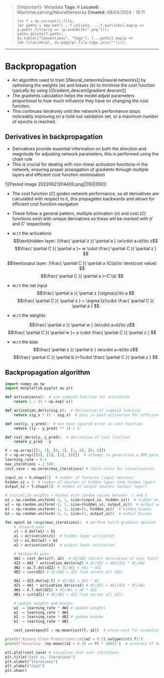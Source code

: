 > [!important]- Metadata
> **Tags:** #
> **Located:** MachineLearning/NeuralNetworks
> **Created:** 08/04/2024 - 16:11
> ```dataviewjs
> let f = dv.current().file;
> let paths = new Set([...f.inlinks, ...f.outlinks].map(p => p.path).filter(p => !p.endsWith(".png")));
> paths.delete(f.path);
> dv.table(["Connections", "Tags"], [...paths].map(p => [dv.fileLink(p), dv.page(p).file.tags.join("")]));
> ```

___
# Backpropagation
- An algorithm used to train [[Neural_networks|neural networks]] by optimising the weights ($w$) and biases ($b$) to minimise the cost function typically by using [[Gradient_descent|gradient descent]]
- The gradients calculation helps the model adjust parameters proportional to how much influence they have on changing the cost function. 
- This continues iteratively until the network’s performance stops noticeably improving on a hold-out validation set, or a maximum number of epochs is reached.



## Derivatives in backpropagation
- Derivatives provide essential information on both the direction and magnitude for adjusting network parameters, this is performed using the chain rule 
- This is crucial for dealing with non-linear activation functions in the network, ensuring proper propagation of gradients through multiple layers and efficient cost function minimisation

![[Pasted image 20220621204400.png||350|350]]

- The cost function ($C$) guides network performance, so all derivatives are calculated with respect to it, this propagates backwards and allows for efficient cost function navigation 
- These follow a general pattern, multiple activation ($\sigma$) and cost ($C$) functions exist with unique derivatives so these will be marked with $\sigma'$ and $C'$ respectively

- w.r.t the activations
 $$\text{hidden layer: }\frac{ \partial z }{ \partial a } (w\cdot a+b)\to z$$
 $$\frac{ \partial C }{ \partial a }= w \cdot \frac{ \partial C }{ \partial z } $$

$$\text{ouput layer: }\frac{ \partial C }{ \partial a }C(a)\to \text{cost value}  $$
$$\frac{ \partial C }{ \partial a }=C'(a) $$
- w.r.t the net input
$$\frac{ \partial a }{ \partial z }\sigma(z)\to a $$
$$\frac{ \partial C }{ \partial z } = \sigma'(z)\cdot \frac{ \partial C }{ \partial a }  $$


- w.r.t the weights

$$\frac{ \partial z }{ \partial w } (w\cdot a+b)\to z$$
$$\frac{ \partial C }{ \partial w }= a \cdot \frac{ \partial C }{ \partial z } $$
- w.r.t the bias
$$\frac{ \partial z }{ \partial b } (w\cdot a+b)\to z$$
$$\frac{ \partial C }{ \partial b }=1\cdot \frac{ \partial C }{ \partial z }  $$

## Backpropagation algorithm

```python
import numpy as np
import matplotlib.pyplot as plt

def activation(x):  # use sigmoid function for activation
    return 1 / (1 + np.exp(-x))

def activation_deriv(sig_x):  # derivative of sigmoid function
    return sig_x * (1 - sig_x)  # pass in post-activation for efficiency

def cost(y, y_pred):  # use mean squared error as cost function
    return ((y - y_pred) ** 2) / 2

def cost_deriv(y, y_pred):  # derivative of cost function
    return y_pred - y

X = np.array([[1, 1], [0, 1], [1, 0], [0, 0]])
Y = np.array([[0], [1], [1], [0]])  # attempt to generalize a XOR gate
learning_rate = 0.5
max_iterations = 2_500
cost_save = np.zeros(max_iterations) # store costs for visualization

input_sz = X.shape[1]  # number of features (input neurons)
hidden_sz = 3  # number of neurons in hidden layer (one hidden layer)
output_sz = Y.shape[1]  # number of output neurons (output layer) 

# initialize weights + biases with random values between -1 and 1
w1 = np.random.uniform(-1, 1, size=(input_sz, hidden_sz))  # hidden weights
w2 = np.random.uniform(-1, 1, size=(hidden_sz, output_sz))  # output weights
b1 = np.random.uniform(-1, 1, size=(1, hidden_sz))  # hidden biases
b2 = np.random.uniform(-1, 1, size=(1, output_sz))  # output biases

for epoch in range(max_iterations):  # perform batch gradient descent
    # forward pass
    z1 = X.dot(w1) + b1
    a1 = activation(z1)  # hidden layer activation
    z2 = a1.dot(w2) + b2
    a2 = activation(z2)  # output layer activation

    # backwards pass 
    dA2 = cost_deriv(Y, a2)  # dC/dA2 (direct derivative of cost function)
    dZ2 = dA2 * activation_deriv(a2) # dC/dZ2 = dA2/dZ2 * dC/dA2
    dW2 = a1.T.dot(dZ2) # dC/dW2 = dA1 * dZ2
    dB2 = sum(dZ2) # dC/dB2 = dZ2 (sum across all dZ2)

    dA1 = dZ2.dot(w2.T) # dC/dA1 = dZ2 * W2
    dZ1 = dA1 * activation_deriv(a1) # dC/dZ1 = dA1/dZ1 * dC/dA1
    dW1 = X.T.dot(dZ1) # dC/dW1 = dX * dZ1
    dB1 = sum(dZ1) # dC/dB1 = dZ1 (sum across all dZ1)

    # update weights and biases
    w2 -= learning_rate * dW2 # update weights
    w1 -= learning_rate * dW1
    b2 -= learning_rate * dB2 # update biases
    b1 -= learning_rate * dB1

    cost_save[epoch] = np.mean(cost(Y, a2))  # store cost for visualization

print(f"Binary Class Predictions:\n{(a2 > 0.5).astype(int).T}")
print(f"Accuracy: {np.mean((a2 > 0.5) == Y) * 100}%")  # accuracy of model

plt.plot(cost_save) # visualize cost over iterations
plt.title("Cost vs. Iterations")
plt.xlabel("Iterations")
plt.ylabel("Cost")
plt.show()
```

